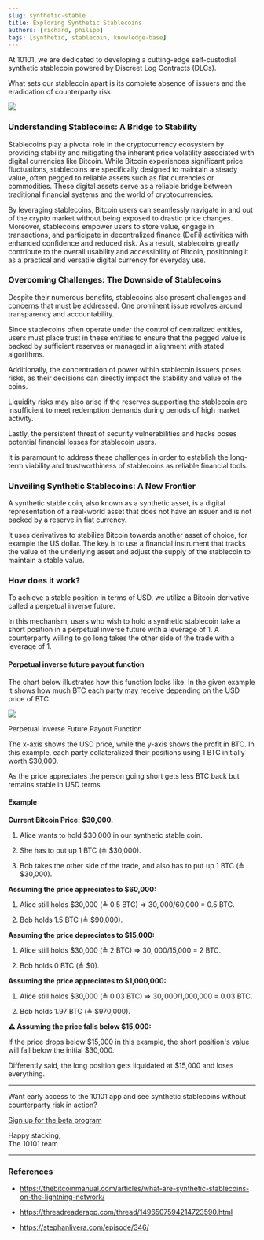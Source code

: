 ```yaml
---
slug: synthetic-stable
title: Exploring Synthetic Stablecoins
authors: [richard, philipp]
tags: [synthetic, stablecoin, knowledge-base]
---
```


At 10101, we are dedicated to developing a cutting-edge self-custodial synthetic stablecoin powered by Discreet Log Contracts (DLCs).

What sets our stablecoin apart is its complete absence of issuers and the eradication of counterparty risk.

![](https://substack-post-media.s3.amazonaws.com/public/images/91d1e41e-0010-4fac-a7b3-e3ce3aaaaa3c_1760x688.png)

<!-- truncate -->

### Understanding Stablecoins: A Bridge to Stability

Stablecoins play a pivotal role in the cryptocurrency ecosystem by providing stability and mitigating the inherent price volatility associated with digital currencies like Bitcoin. While Bitcoin experiences significant price fluctuations, stablecoins are specifically designed to maintain a steady value, often pegged to reliable assets such as fiat currencies or commodities. These digital assets serve as a reliable bridge between traditional financial systems and the world of cryptocurrencies.

By leveraging stablecoins, Bitcoin users can seamlessly navigate in and out of the crypto market without being exposed to drastic price changes. Moreover, stablecoins empower users to store value, engage in transactions, and participate in decentralized finance (DeFi) activities with enhanced confidence and reduced risk. As a result, stablecoins greatly contribute to the overall usability and accessibility of Bitcoin, positioning it as a practical and versatile digital currency for everyday use.

### Overcoming Challenges: The Downside of Stablecoins

Despite their numerous benefits, stablecoins also present challenges and concerns that must be addressed. One prominent issue revolves around transparency and accountability.

Since stablecoins often operate under the control of centralized entities, users must place trust in these entities to ensure that the pegged value is backed by sufficient reserves or managed in alignment with stated algorithms.

Additionally, the concentration of power within stablecoin issuers poses risks, as their decisions can directly impact the stability and value of the coins.

Liquidity risks may also arise if the reserves supporting the stablecoin are insufficient to meet redemption demands during periods of high market activity.

Lastly, the persistent threat of security vulnerabilities and hacks poses potential financial losses for stablecoin users.

It is paramount to address these challenges in order to establish the long-term viability and trustworthiness of stablecoins as reliable financial tools.

### Unveiling Synthetic Stablecoins: A New Frontier

A synthetic stable coin, also known as a synthetic asset, is a digital representation of a real-world asset that does not have an issuer and is not backed by a reserve in fiat currency.

It uses derivatives to stabilize Bitcoin towards another asset of choice, for example the US dollar. The key is to use a financial instrument that tracks the value of the underlying asset and adjust the supply of the stablecoin to maintain a stable value.

### How does it work?

To achieve a stable position in terms of USD, we utilize a Bitcoin derivative called a perpetual inverse future.

In this mechanism, users who wish to hold a synthetic stablecoin take a short position in a perpetual inverse future with a leverage of 1. A counterparty willing to go long takes the other side of the trade with a leverage of 1.

#### Perpetual inverse future payout function

The chart below illustrates how this function looks like. In the given example it shows how much BTC each party may receive depending on the USD price of BTC.

![](https://substack-post-media.s3.amazonaws.com/public/images/063036c0-0b44-4438-a6fe-1534c5a3f4b3_1029x636.png)

Perpetual Inverse Future Payout Function

The x-axis shows the USD price, while the y-axis shows the profit in BTC. In this example, each party collateralized their positions using 1 BTC initially worth $30,000.

As the price appreciates the person going short gets less BTC back but remains stable in USD terms.

#### Example

**Current Bitcoin Price: $30,000.**

1.  Alice wants to hold $30,000 in our synthetic stable coin.

2.  She has to put up 1 BTC (≜ $30,000).

3.  Bob takes the other side of the trade, and also has to put up 1 BTC (≜ $30,000).

**Assuming the price appreciates to $60,000:**

1.  Alice still holds $30,000 (≜ 0.5 BTC) => $30,000/$60,000 = 0.5 BTC.

2.  Bob holds 1.5 BTC (≜ $90,000).

**Assuming the price depreciates to $15,000:**

1.  Alice still holds $30,000 (≜ 2 BTC) => $30,000/$15,000 = 2 BTC.

2.  Bob holds 0 BTC (≜ $0).

**Assuming the price appreciates to $1,000,000:**

1.  Alice still holds $30,000 (≜ 0.03 BTC) => $30,000/$1,000,000 = 0.03 BTC.

2.  Bob holds 1.97 BTC (≜ $970,000).

**⚠️ Assuming the price falls below $15,000:**

If the price drops below $15,000 in this example, the short position's value will fall below the initial $30,000.

Differently said, the long position gets liquidated at $15,000 and loses everything.

---

Want early access to the 10101 app and see synthetic stablecoins without counterparty risk in action?

[Sign up for the beta program](https://9hxmx82rnq8.typeform.com/to/UiZyrhSC)

Happy stacking,   
The 10101 team

---

### References

- https://thebitcoinmanual.com/articles/what-are-synthetic-stablecoins-on-the-lightning-network/

- https://threadreaderapp.com/thread/1496507594214723590.html

- https://stephanlivera.com/episode/346/
